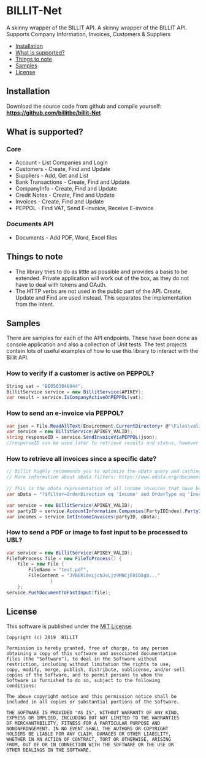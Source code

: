 BILLIT-Net
========
A skinny wrapper of the BILLIT API. A skinny wrapper of the BILLIT API. Supports Company Information, Invoices, Customers & Suppliers

* [Installation](#installation)
* [What is supported?](#what-is-supported)
* [Things to note](#things-to-note)
* [Samples](#samples)
* [License](#license)

## Installation

Download the source code from github and compile yourself: **https://github.com/billitbe/billit-Net**


## What is supported?
### Core
* Account - List Companies and Login
* Customers - Create, Find and Update
* Suppliers - Add, Get and List
* Bank Transactions - Create, Find and Update
* CompanyInfo - Create, Find and Update
* Credit Notes - Create, Find and Update
* Invoices - Create, Find and Update
* PEPPOL - Find VAT, Send E-invoice, Receive E-invoice

### Documents API
* Documents - Add PDF, Word, Excel files

## Things to note
* The library tries to do as little as possible and provides a basis to be extended. Private application will work out of the box, as they do not have to deal with tokens and OAuth.
* The HTTP verbs are not used in the public part of the API. Create, Update and Find are used instead. This separates the implementation from the intent.


## Samples
There are samples for each of the API endpoints. These have been done as console application and also a collection of Unit tests. The test projects contain lots of useful examples of how to use this library to interact with the Billit API.

### How to verify if a customer is active on PEPPOL?
```csharp
String vat = "BE0563846944";
BillitService service = new BillitService(APIKEY);
var result = service.IsCompanyActiveOnPEPPOL(vat);
```

### How to send an e-invoice via PEPPOL?
```csharp
var json = File.ReadAllText(Environment.CurrentDirectory+ @"\Files\validPEPPOLInvoice.json", Encoding.UTF8);
var service = new BillitService(APIKEY_VALID);
string responseID = service.SendInvoiceViaPEPPOL(json);
//responseID can be used later to retrieve results and status, however that api is at this moment not available yet
```

### How to retrieve all invoices since a specific date?
```csharp
// Billit highly recommends you to optimize the oData query and caching mechanisms to prevent your application of beeing throttled or blocked
// More information about oData filters: https://www.odata.org/documentation/odata-version-2-0/uri-conventions/
            
// This is the oData representation of all income invoices that have been modified since yesterday ordered by OrderID in ascending order.
var oData = "?$filter=OrderDirection eq 'Income' and OrderType eq 'Invoice' and LastModified ge DateTime'" + GetDateFilter() + "'&$orderby=OrderID+asc";

var service = new BillitService(APIKEY_VALID);
var partyID = service.AccountInformation.Companies[PartyIDIndex].PartyID;
var incomes = service.GetIncomeInvoices(partyID, oData);
```

### How to send a PDF or image to fast input to be processed to UBL?
```csharp
var service = new BillitService(APIKEY_VALID);
FileToProcess file = new FileToProcess() {
	File = new File {	
		FileName = "test.pdf",
		FileContent = "JVBERi0xLjcNJeLjz9MNCjE0IDAgb..."
                }
	};
service.PushDocumentToFastInput(file);
```

## License

This software is published under the [MIT License](http://en.wikipedia.org/wiki/MIT_License).

	Copyright (c) 2019  BILLIT

	Permission is hereby granted, free of charge, to any person
	obtaining a copy of this software and associated documentation
	files (the "Software"), to deal in the Software without
	restriction, including without limitation the rights to use,
	copy, modify, merge, publish, distribute, sublicense, and/or sell
	copies of the Software, and to permit persons to whom the
	Software is furnished to do so, subject to the following
	conditions:

	The above copyright notice and this permission notice shall be
	included in all copies or substantial portions of the Software.

	THE SOFTWARE IS PROVIDED "AS IS", WITHOUT WARRANTY OF ANY KIND,
	EXPRESS OR IMPLIED, INCLUDING BUT NOT LIMITED TO THE WARRANTIES
	OF MERCHANTABILITY, FITNESS FOR A PARTICULAR PURPOSE AND
	NONINFRINGEMENT. IN NO EVENT SHALL THE AUTHORS OR COPYRIGHT
	HOLDERS BE LIABLE FOR ANY CLAIM, DAMAGES OR OTHER LIABILITY,
	WHETHER IN AN ACTION OF CONTRACT, TORT OR OTHERWISE, ARISING
	FROM, OUT OF OR IN CONNECTION WITH THE SOFTWARE OR THE USE OR
	OTHER DEALINGS IN THE SOFTWARE.
